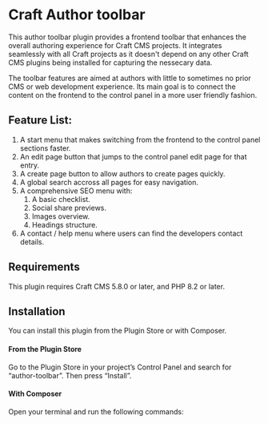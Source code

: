 # Craft Author toolbar

This author toolbar plugin provides a frontend toolbar that enhances the overall authoring experience for Craft CMS projects. It integrates seamlessly with all Craft projects as it doesn't depend on any other Craft CMS plugins being installed for capturing the nessecary data.

The toolbar features are aimed at authors with little to sometimes no prior CMS or web development experience. Its main goal is to connect the content on the frontend to the control panel in a more user friendly fashion.

## Feature List:

1. A start menu that makes switching from the frontend to the control panel sections faster.
2. An edit page button that jumps to the control panel edit page for that entry.
3. A create page button to allow authors to create pages quickly.
4. A global search accross all pages for easy navigation.
5. A comprehensive SEO menu with:
    1. A basic checklist.
    2. Social share previews.
    3. Images overview.
    4. Headings structure.
6. A contact / help menu where users can find the developers contact details.

## Requirements

This plugin requires Craft CMS 5.8.0 or later, and PHP 8.2 or later.

## Installation

You can install this plugin from the Plugin Store or with Composer.

#### From the Plugin Store

Go to the Plugin Store in your project’s Control Panel and search for “author-toolbar”. Then press “Install”.

#### With Composer

Open your terminal and run the following commands:
